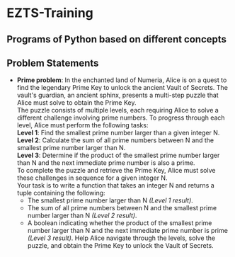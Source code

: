 # EZTS-Training
## Programs of Python based on different concepts <br>
## Problem Statements<br>
* __Prime problem__: In the enchanted land of Numeria, Alice is on a quest to find the legendary 
  Prime Key to unlock the ancient Vault of Secrets. The vault's guardian, an 
  ancient sphinx, presents a multi-step puzzle that Alice must solve to obtain the 
  Prime Key.<br>
  The puzzle consists of multiple levels, each requiring Alice to solve a different 
  challenge involving prime numbers. To progress through each level, Alice must 
  perform the following tasks:<br> 
  __Level 1__: Find the smallest prime number larger than a given integer N.<br>
  __Level 2__: Calculate the sum of all prime numbers between N and the smallest 
  prime number larger than  N.<br>
  __Level 3__: Determine if the product of the smallest prime number larger than N 
  and the next immediate prime number is also a prime.<br> 
  To complete the puzzle and retrieve the Prime Key, Alice must solve these 
  challenges in sequence for a given integer N.<br>
  Your task is to write a function that takes an integer N and returns a tuple 
  containing the following:
  - The smallest prime number larger than N _(Level 1 result)_.
  - The sum of all prime numbers between N and the smallest prime number 
  larger than N _(Level 2 result)_.
  - A boolean indicating whether the product of the smallest prime number 
  larger than N and the next immediate prime number is prime _(Level 3 result)_. 
  Help Alice navigate through the levels, solve the puzzle, and obtain the Prime 
  Key to unlock the Vault of Secrets.
